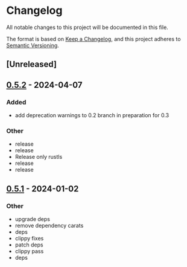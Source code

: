 # Changelog
All notable changes to this project will be documented in this file.

The format is based on [Keep a Changelog](https://keepachangelog.com/en/1.0.0/),
and this project adheres to [Semantic Versioning](https://semver.org/spec/v2.0.0.html).

## [Unreleased]

## [0.5.2](https://github.com/trillium-rs/trillium/compare/trillium-static-compiled-v0.5.1...trillium-static-compiled-v0.5.2) - 2024-04-07

### Added
- add deprecation warnings to 0.2 branch in preparation for 0.3

### Other
- release
- release
- Release only rustls
- release
- release

## [0.5.1](https://github.com/trillium-rs/trillium/compare/trillium-static-compiled-v0.5.0...trillium-static-compiled-v0.5.1) - 2024-01-02

### Other
- upgrade deps
- remove dependency carats
- deps
- clippy fixes
- patch deps
- clippy pass
- deps
